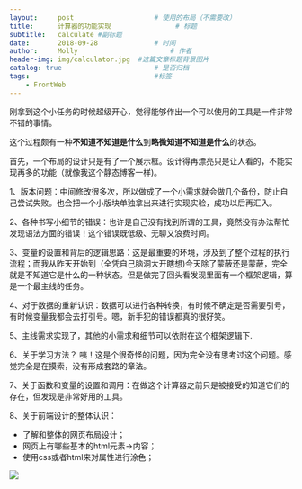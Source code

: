 ```yaml
---
layout:     post   				    # 使用的布局（不需要改）
title:      计算器的功能实现 				# 标题
subtitle:   calculate #副标题
date:       2018-09-28 				# 时间
author:     Molly 						# 作者
header-img: img/calculator.jpg 	#这篇文章标题背景图片
catalog: true 						# 是否归档
tags:								#标签
    - FrontWeb
---
```

刚拿到这个小任务的时候超级开心，觉得能够作出一个可以使用的工具是一件非常不错的事情。



这个过程颇有一种**不知道不知道是什么**到**略微知道不知道是什么**的状态。




首先，一个布局的设计只是有了一个展示框。设计得再漂亮只是让人看的，不能实现再多的功能（就像我这个静态博客一样)。



1、版本问题：中间修改很多次，所以做成了一个小需求就会做几个备份，防止自己尝试失败。也会把一个小版块单独拿出来进行实现实验，成功以后再汇入。



2、各种书写小细节的错误：也许是自己没有找到所谓的工具，竟然没有办法帮忙发现语法方面的错误！这个错误既低级、无聊又浪费时间。




3、变量的设置和背后的逻辑思路：这是最重要的环境，涉及到了整个过程的执行流程；而我从昨天开始到（全凭自己脑洞大开瞎想)今天除了蒙蔽还是蒙蔽，完全就是不知道它是什么的一种状态。但是做完了回头看发现里面有一个框架逻辑，算是一个最主线的任务。




4、对于数据的重新认识：数据可以进行各种转换，有时候不确定是否需要引号，有时候变量我都会去打引号。嗯，新手犯的错误都真的很好笑。




5、主线需求实现了，其他的小需求和细节可以依附在这个框架逻辑下.




6、关于学习方法？
咦！这是个很奇怪的问题，因为完全没有思考过这个问题。感觉完全是在摸索，没有形成套路的章法。




7、关于函数和变量的设置和调用：在做这个计算器之前只是被接受的知道它们的存在，但发现是非常好用的工具。


8、关于前端设计的整体认识：
  * 了解和整体的网页布局设计；
  * 网页上有哪些基本的html元素→内容；
  * 使用css或者html来对属性进行涂色；



![](https://i.loli.net/2018/09/28/5bad1c8b99010.png)

